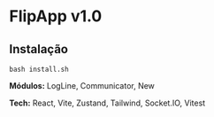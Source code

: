 # FlipApp v1.0

## Instalação
```
bash install.sh
```

**Módulos:** LogLine, Communicator, New

**Tech:** React, Vite, Zustand, Tailwind, Socket.IO, Vitest
